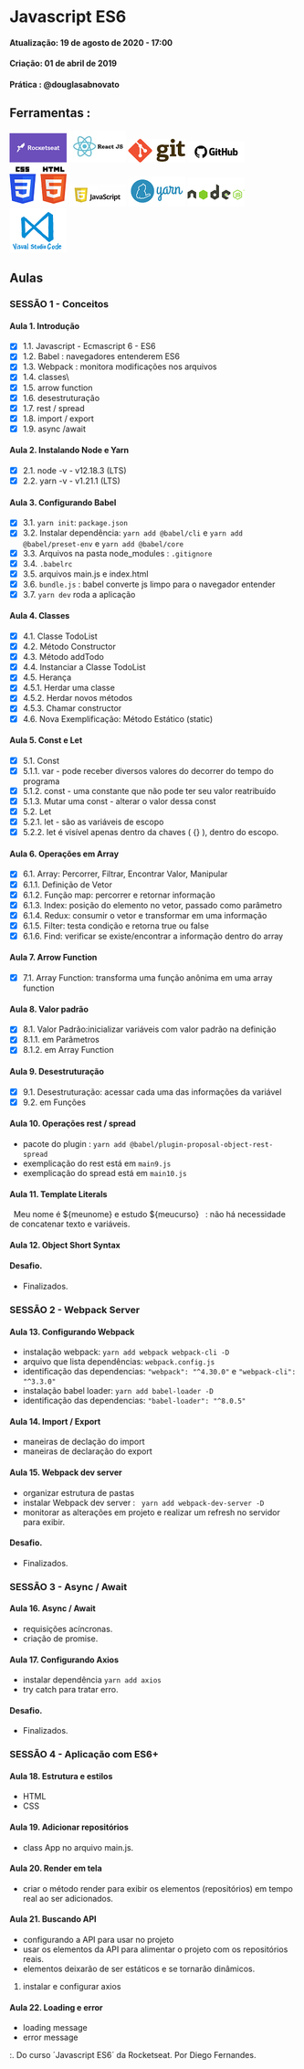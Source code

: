 # Javascript ES6 

#### Atualização: 19 de agosto de 2020 - 17:00
#### Criação: 01 de abril de 2019
#### Prática : @douglasabnovato

## Ferramentas : 
![Rocketseat](/images/logo-rocketseat.png)
![ReactJS](/images/logo-reactjs.jpg)
![Git](/images/logo-git.png)
![GitHub](/images/logo-github.png)<br/>
![HTML e CSS](/images/logo-html-css.png)
![Javascript](/images/logo-javascript-es6.png)
![Yarn](/images/logo-yarn.png)
![NodeJS](/images/nodejs.png)
![VSCode](/images/logo-VSCode.png)

## Aulas

### SESSÃO 1 - Conceitos

#### Aula 1. Introdução 

- [x] 1.1. Javascript - Ecmascript 6 - ES6
- [x] 1.2. Babel : navegadores entenderem ES6
- [x] 1.3. Webpack : monitora modificações nos arquivos 
- [x] 1.4. classes\
- [x] 1.5. arrow function
- [x] 1.6. desestruturação
- [x] 1.7. rest / spread
- [x] 1.8. import / export
- [x] 1.9. async /await

#### Aula 2. Instalando Node e Yarn

- [x] 2.1. node -v - v12.18.3 (LTS)
- [x] 2.2. yarn -v - v1.21.1 (LTS)

#### Aula 3. Configurando Babel

- [x] 3.1. `yarn init`: `package.json`
- [x] 3.2. Instalar dependência: `yarn add @babel/cli` e `yarn add @babel/preset-env` e `yarn add @babel/core`
- [x] 3.3. Arquivos na pasta node_modules : `.gitignore`
- [x] 3.4. `.babelrc`
- [x] 3.5. arquivos main.js e index.html
- [x] 3.6. `bundle.js` : babel converte js limpo para o navegador entender
- [x] 3.7. `yarn dev` roda a aplicação

#### Aula 4. Classes

- [x] 4.1. Classe TodoList
- [x] 4.2. Método Constructor
- [x] 4.3. Método addTodo
- [x] 4.4. Instanciar a Classe TodoList 
- [x] 4.5. Herança 
- [x] 4.5.1. Herdar uma classe
- [x] 4.5.2. Herdar novos métodos
- [x] 4.5.3. Chamar constructor 
- [x] 4.6. Nova Exemplificação: Método Estático (static)

#### Aula 5. Const e Let

- [x] 5.1. Const 
- [x] 5.1.1. var - pode receber diversos valores do decorrer do tempo do programa 
- [x] 5.1.2. const - uma constante que não pode ter seu valor reatribuído
- [x] 5.1.3. Mutar uma const - alterar o valor dessa const
- [x] 5.2. Let 
- [x] 5.2.1. let - são as variáveis de escopo
- [x] 5.2.2. let é visível apenas dentro da chaves ( {} ), dentro do escopo. 

#### Aula 6. Operações em Array

- [x] 6.1. Array: Percorrer, Filtrar, Encontrar Valor, Manipular
- [x] 6.1.1. Definição de Vetor
- [x] 6.1.2. Função map: percorrer e retornar informação 
- [x] 6.1.3. Index: posição do elemento no vetor, passado como parâmetro
- [x] 6.1.4. Redux: consumir o vetor e transformar em uma informação
- [x] 6.1.5. Filter: testa condição e retorna true ou false
- [x] 6.1.6. Find: verificar se existe/encontrar a informação dentro do array

#### Aula 7. Arrow Function

- [x] 7.1. Array Function: transforma uma função anônima em uma array function

#### Aula 8. Valor padrão

- [x] 8.1. Valor Padrão:inicializar variáveis com valor padrão na definição 
- [x] 8.1.1. em Parâmetros
- [x] 8.1.2. em Array Function

#### Aula 9. Desestruturação

- [x] 9.1. Desestruturação: acessar cada uma das informações da variável
- [x] 9.2. em Funções

#### Aula 10. Operações rest / spread
- pacote do plugin : `yarn add @babel/plugin-proposal-object-rest-spread`
- exemplicação do rest está em `main9.js` 
- exemplicação do spread está em `main10.js`

#### Aula 11. Template Literals
` `Meu nome é ${meunome} e estudo ${meucurso}` ` : não há necessidade de concatenar texto e variáveis.

#### Aula 12.  Object Short Syntax

#### Desafio.
- Finalizados.

### SESSÃO 2 - Webpack Server

#### Aula 13. Configurando Webpack
- instalação webpack: `yarn add webpack webpack-cli -D`
- arquivo que lista dependências: `webpack.config.js`
- identificação das dependencias: `"webpack": "^4.30.0"` e `"webpack-cli": "^3.3.0"`
- instalação babel loader: `yarn add babel-loader -D`
- identificação das dependencias: `"babel-loader": "^8.0.5"`

#### Aula 14. Import / Export
- maneiras de declação do import
- maneiras de declaração do export

#### Aula 15. Webpack dev server
- organizar estrutura de pastas
- instalar Webpack dev server : ` yarn add webpack-dev-server -D`
- monitorar as alterações em projeto e realizar um refresh no servidor para exibir.

#### Desafio.
- Finalizados.

### SESSÃO 3 - Async / Await

#### Aula 16. Async / Await
- requisições acíncronas.
- criação de promise.

#### Aula 17. Configurando Axios
- instalar dependência `yarn add axios`
- try catch para tratar erro.

#### Desafio.
- Finalizados.

### SESSÃO 4 - Aplicação com ES6+

#### Aula 18. Estrutura e estilos
- HTML
- CSS

#### Aula 19. Adicionar repositórios
- class App no arquivo main.js.

#### Aula 20. Render em tela
- criar o método render para exibir os elementos (repositórios) em tempo real ao ser adicionados.

#### Aula 21. Buscando API
- configurando a API para usar no projeto
- usar os elementos da API para alimentar o projeto com os repositórios reais.
- elementos deixarão de ser estáticos e se tornarão dinâmicos.
1. instalar e configurar axios

#### Aula 22. Loading e error
- loading message
- error message

:. Do curso ´Javascript ES6´ da Rocketseat.
Por Diego Fernandes.
